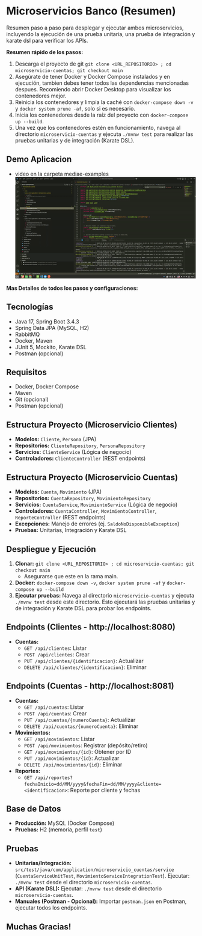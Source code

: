 # Microservicios Banco (Resumen)

Resumen paso a paso para desplegar y ejecutar ambos microservicios, incluyendo la ejecución de una prueba unitaria, una prueba de integración y karate dsl para verificar los APIs.

**Resumen rápido de los pasos:**
1. Descarga el proyecto de git `git clone <URL_REPOSITORIO> ; cd microservicio-cuentas; git checkout main`
2.  Asegúrate de tener Docker y Docker Compose instalados y en ejecución, tambien debes tener todos las dependencias mencionadas despues. Recomiendo abrir Docker Desktop para visualizar los contenedores mejor.
3.  Reinicia los contenedores y limpia la caché con `docker-compose down -v` y `docker system prune -af`, solo si es necesario.
4.  Inicia los contenedores desde la raíz del proyecto con `docker-compose up --build`.
5.  Una vez que los contenedores estén en funcionamiento, navega al directorio `microservicio-cuentas` y ejecuta `./mvnw test` para realizar las pruebas unitarias y de integración (Karate DSL).

## Demo Aplicacion
- video en la carpeta mediae-examples
![Demo Video](media-examples/demo.gif)


**Mas Detalles de todos los pasos y configuraciones:**

## Tecnologías
-   Java 17, Spring Boot 3.4.3
-   Spring Data JPA (MySQL, H2)
-   RabbitMQ
-   Docker, Maven
-   JUnit 5, Mockito, Karate DSL
-   Postman (opcional)

## Requisitos
-   Docker, Docker Compose
-   Maven
-   Git (opcional)
-   Postman (opcional)

## Estructura Proyecto (Microservicio Clientes)
-   **Modelos:** `Cliente`, `Persona` (JPA)
-   **Repositorios:** `ClienteRepository`, `PersonaRepository`
-   **Servicios:** `ClienteService` (Lógica de negocio)
-   **Controladores:** `ClienteController` (REST endpoints)

## Estructura Proyecto (Microservicio Cuentas)
-   **Modelos:** `Cuenta`, `Movimiento` (JPA)
-   **Repositorios:** `CuentaRepository`, `MovimientoRepository`
-   **Servicios:** `CuentaService`, `MovimientoService` (Lógica de negocio)
-   **Controladores:** `CuentaController`, `MovimientoController`, `ReporteController` (REST endpoints)
-   **Excepciones:** Manejo de errores (ej. `SaldoNoDisponibleException`)
-   **Pruebas:** Unitarias, Integración y Karate DSL

## Despliegue y Ejecución
1.  **Clonar:** `git clone <URL_REPOSITORIO> ; cd microservicio-cuentas; git checkout main`
    -   Asegurarse que este en la rama main.
2.  **Docker:** `docker-compose down -v`,  `docker system prune -af` y `docker-compose up --build`
4. **Ejecutar pruebas:** Navega al directorio `microservicio-cuentas` y ejecuta `./mvnw test` desde este directorio. Esto ejecutará las pruebas unitarias y de integración y Karate DSL para probar los endpoints.

## Endpoints (Clientes - http://localhost:8080)
-   **Cuentas:**
    -   `GET /api/clientes`: Listar
    -   `POST /api/clientes`: Crear
    -   `PUT /api/clientes/{identificacion}`: Actualizar
    -   `DELETE /api/clientes/{identificacion}`: Eliminar

## Endpoints (Cuentas - http://localhost:8081)
-   **Cuentas:**
    -   `GET /api/cuentas`: Listar
    -   `POST /api/cuentas`: Crear
    -   `PUT /api/cuentas/{numeroCuenta}`: Actualizar
    -   `DELETE /api/cuentas/{numeroCuenta}`: Eliminar
-   **Movimientos:**
    -   `GET /api/movimientos`: Listar
    -   `POST /api/movimientos`: Registrar (depósito/retiro)
    -   `GET /api/movimientos/{id}`: Obtener por ID
    -   `PUT /api/movimientos/{id}`: Actualizar
    -   `DELETE /api/movimientos/{id}`: Eliminar
-   **Reportes:**
    -   `GET /api/reportes?fechaInicio=dd/MM/yyyy&fechaFin=dd/MM/yyyy&cliente=<identificacion>`: Reporte por cliente y fechas

## Base de Datos
-   **Producción:** MySQL (Docker Compose)
-   **Pruebas:** H2 (memoria, perfil `test`)

## Pruebas
-   **Unitarias/Integración:** `src/test/java/com/application/microservicio_cuentas/service` (`CuentaServiceUnitTest`, `MovimientoServiceIntegrationTest`). Ejecutar: `./mvnw test` desde el directorio `microservicio-cuentas`.
-   **API (Karate DSL):** Ejecutar: `./mvnw test` desde el directorio `microservicio-cuentas`.
-   **Manuales (Postman - Opcional):** Importar `postman.json` en Postman, ejecutar todos los endpoints.


## Muchas Gracias!
